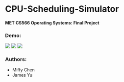 # CPU-Scheduling-Simulator
#### MET CS566 Operating Systems: Final Project

### Demo:
![](https://github.com/miffycs/CPU-Scheduling-Simulator/blob/master/Screenshots/01%20ProcessInfo.gif)
![](https://github.com/miffycs/CPU-Scheduling-Simulator/blob/master/Screenshots/02%20Simulator.gif)
![](https://github.com/miffycs/CPU-Scheduling-Simulator/blob/master/Screenshots/03%20DetailedResults.jpg)

### Authors:
* Miffy Chen
* James Yu
